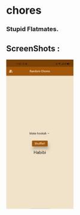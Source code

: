 # **chores**

### Stupid Flatmates.

## **ScreenShots :**
<p><img src = "https://github.com/mohakkhowal/chores/blob/master/ss/1.jpg?raw=true" height = 400, width = 180></p>

